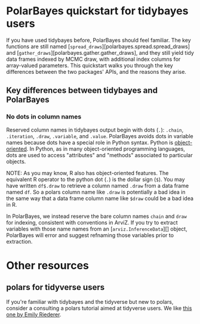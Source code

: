 # PolarBayes quickstart for tidybayes users

If you have used tidybayes before, PolarBayes should feel familiar. The key functions are still named [`spread_draws`][polarbayes.spread.spread_draws] and [`gather_draws`][polarbayes.gather.gather_draws], and they still yield tidy data frames indexed by MCMC draw, with additional index columns for array-valued parameters. This quickstart walks you through the key differences between the two packages' APIs, and the reasons they arise.

## Key differences between tidybayes and PolarBayes

### No dots in column names

Reserved column names in tidybayes output begin with dots (`.`): `.chain`, `.iteration`, `.draw`, `.variable`, and `.value`. PolarBayes avoids dots in variable names because dots have a special role in Python syntax. Python is [object-oriented](https://en.wikipedia.org/wiki/Object-oriented_programming). In Python, as in many object-oriented programming languages, dots are used to access "attributes" and "methods" associated to particular objects.

NOTE: As you may know, R also has object-oriented features. The equivalent R operator to the python dot (`.`) is the dollar sign (`$`). You may have written `df$.draw` to retrieve a column named `.draw` from a data frame named `df`. So a polars column name like `.draw` is potentially a bad idea in the same way that a data frame column name like `$draw` could be a bad idea in R.

In PolarBayes, we instead reserve the bare column names `chain` and `draw` for indexing, consistent with conventions in ArviZ. If you try to extract variables with those name names from an [`arviz.InferenceData`][] object, PolarBayes will error and suggest refnaming those variables prior to extraction.

# Other resources
## polars for tidyverse users
If you're familiar with tidybayes and the tidyverse but new to polars, consider a consulting a polars tutorial aimed at tidyverse users. We like [this one by Emily Riederer](https://www.emilyriederer.com/post/py-rgo-polars/).
